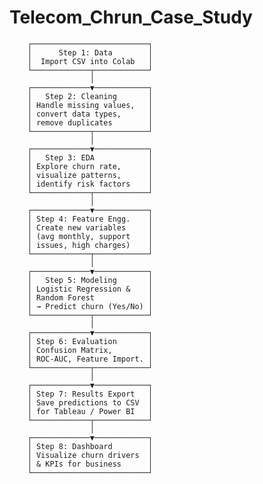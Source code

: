 # Telecom_Chrun_Case_Study
        ┌──────────────────────────┐
        │      Step 1: Data        │
        │  Import CSV into Colab   │
        └─────────────┬────────────┘
                      │
        ┌─────────────▼────────────┐
        │   Step 2: Cleaning       │
        │ Handle missing values,   │
        │ convert data types,      │
        │ remove duplicates        │
        └─────────────┬────────────┘
                      │
        ┌─────────────▼────────────┐
        │   Step 3: EDA            │
        │ Explore churn rate,      │
        │ visualize patterns,      │
        │ identify risk factors    │
        └─────────────┬────────────┘
                      │
        ┌─────────────▼────────────┐
        │ Step 4: Feature Engg.    │
        │ Create new variables     │
        │ (avg monthly, support    │
        │ issues, high charges)    │
        └─────────────┬────────────┘
                      │
        ┌─────────────▼────────────┐
        │   Step 5: Modeling       │
        │ Logistic Regression &    │
        │ Random Forest            │
        │ → Predict churn (Yes/No) │
        └─────────────┬────────────┘
                      │
        ┌─────────────▼────────────┐
        │ Step 6: Evaluation       │
        │ Confusion Matrix,        │
        │ ROC-AUC, Feature Import. │
        └─────────────┬────────────┘
                      │
        ┌─────────────▼────────────┐
        │ Step 7: Results Export   │
        │ Save predictions to CSV  │
        │ for Tableau / Power BI   │
        └─────────────┬────────────┘
                      │
        ┌─────────────▼────────────┐
        │ Step 8: Dashboard        │
        │ Visualize churn drivers  │
        │ & KPIs for business      │
        └──────────────────────────┘
